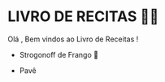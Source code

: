 # LIVRO DE RECITAS :woman_cook:

Olá , Bem vindos ao Livro de Receitas !

- Strogonoff de Frango :chicken:

- Pavê
